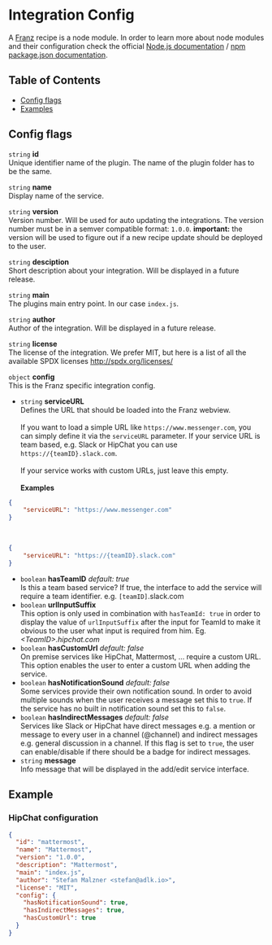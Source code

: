 # Integration Config

A [Franz](http://meetfranz.com) recipe is a node module. In order to learn more about node modules and their configuration check the official [Node.js documentation](https://nodejs.org/api/modules.html) / [npm package.json documentation](https://docs.npmjs.com/files/package.json).

## Table of Contents
* [Config flags](#user-content-config-flags)
* [Examples](#user-content-examples)

## Config flags

`string` **id**<br />
Unique identifier name of the plugin. The name of the plugin folder has to be the same.

`string` **name**<br />
Display name of the service.

`string` **version**<br />
Version number. Will be used for auto updating the integrations. The version number must be in a semver compatible format: `1.0.0`.
**important:** the version will be used to figure out if a new recipe update should be deployed to the user.

`string` **desciption**<br />
Short description about your integration. Will be displayed in a future release.

`string` **main**<br />
The plugins main entry point. In our case `index.js`.

`string` **author**<br />
Author of the integration. Will be displayed in a future release.

`string` **license**<br />
The license of the integration. We prefer MIT, but here is a list of all the available SPDX licenses http://spdx.org/licenses/

`object` **config**<br />
This is the Franz specific integration config.

* `string` **serviceURL**<br/>
Defines the URL that should be loaded into the Franz webview.
<br /><br />
If you want to load a simple URL like `https://www.messenger.com`, you can simply define it via the `serviceURL` parameter. If your service URL is team based, e.g. Slack or HipChat you can use `https://{teamID}.slack.com`.
<br /><br />
If your service works with custom URLs, just leave this empty.
<br /><br />
**Examples**
```json
{
    "serviceURL": "https://www.messenger.com"
}
```
<br />

```json
{
    "serviceURL": "https://{teamID}.slack.com"
}
```
* `boolean` **hasTeamID** _default: true_<br />
Is this a team based service? If true, the interface to add the service will require a team identifier. e.g. `[teamID]`.slack.com
* `boolean` **urlInputSuffix**<br />
This option is only used in combination with `hasTeamId: true` in order to display the value of `urlInputSuffix` after the input for TeamId to make it obvious to the user what input is required from him. Eg. _&lt;TeamID&gt;.hipchat.com_
* `boolean` **hasCustomUrl** _default: false_<br />
On premise services like HipChat, Mattermost, ... require a custom URL. This option enables the user to enter a custom URL when adding the service.
* `boolean` **hasNotificationSound** _default: false_<br />
Some services provide their own notification sound. In order to avoid multiple sounds when the user receives a message set this to `true`. If the service has no built in notification sound set this to `false`.
* `boolean` **hasIndirectMessages** _default: false_<br />
Services like Slack or HipChat have direct messages e.g. a mention or message to every user in a channel (@channel) and indirect messages e.g. general discussion in a channel. If this flag is set to `true`, the user can enable/disable if there should be a badge for indirect messages.
* `string` **message**<br />
Info message that will be displayed in the add/edit service interface.

## Example
### HipChat configuration
```json
{
  "id": "mattermost",
  "name": "Mattermost",
  "version": "1.0.0",
  "description": "Mattermost",
  "main": "index.js",
  "author": "Stefan Malzner <stefan@adlk.io>",
  "license": "MIT",
  "config": {
    "hasNotificationSound": true,
    "hasIndirectMessages": true,
    "hasCustomUrl": true
  }
}
```
